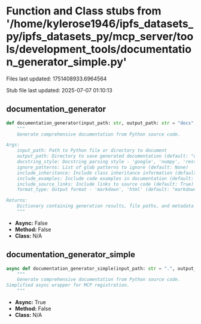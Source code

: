 # Function and Class stubs from '/home/kylerose1946/ipfs_datasets_py/ipfs_datasets_py/mcp_server/tools/development_tools/documentation_generator_simple.py'

Files last updated: 1751408933.6964564

Stub file last updated: 2025-07-07 01:10:13

## documentation_generator

```python
def documentation_generator(input_path: str, output_path: str = "docs", docstring_style: str = "google", ignore_patterns: Optional[List[str]] = None, include_inheritance: bool = True, include_examples: bool = True, include_source_links: bool = True, format_type: str = "markdown") -> Dict[str, Any]:
    """
    Generate comprehensive documentation from Python source code.

Args:
    input_path: Path to Python file or directory to document
    output_path: Directory to save generated documentation (default: "docs")
    docstring_style: Docstring parsing style - 'google', 'numpy', 'rest' (default: "google")
    ignore_patterns: List of glob patterns to ignore (default: None)
    include_inheritance: Include class inheritance information (default: True)
    include_examples: Include code examples in documentation (default: True)
    include_source_links: Include links to source code (default: True)
    format_type: Output format - 'markdown', 'html' (default: "markdown")

Returns:
    Dictionary containing generation results, file paths, and metadata
    """
```
* **Async:** False
* **Method:** False
* **Class:** N/A

## documentation_generator_simple

```python
async def documentation_generator_simple(input_path: str = ".", output_path: str = "docs", docstring_style: str = "google", ignore_patterns: Optional[List[str]] = None, include_inheritance: bool = True, include_examples: bool = True, include_source_links: bool = True, format_type: str = "markdown"):
    """
    Generate comprehensive documentation from Python source code.
Simplified async wrapper for MCP registration.
    """
```
* **Async:** True
* **Method:** False
* **Class:** N/A
